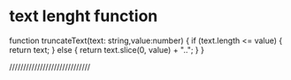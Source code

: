 # text lenght function 
function truncateText(text: string,value:number) {
    if (text.length <= value) {
      return text;
    } else {
      return text.slice(0, value) + "..";
    }
  }

  /////////////////////////////
